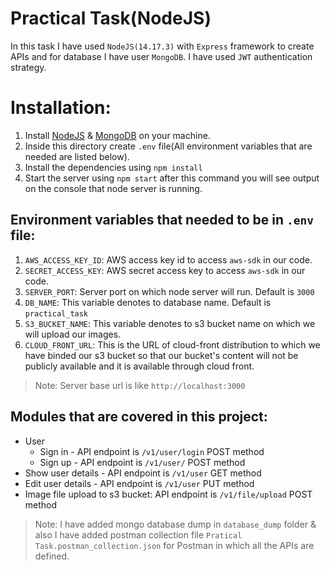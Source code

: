 # Practical Task(NodeJS)
In this task I have used `NodeJS(14.17.3)` with `Express` framework to create APIs and for database I have user `MongoDB`. I have used `JWT` authentication strategy.

# Installation: 
1. Install  [NodeJS](https://nodejs.org/en/) & [MongoDB](https://docs.mongodb.com/manual/installation/) on your machine.
2. Inside this directory create `.env` file(All environment variables that are needed are listed below).
3. Install the dependencies using `npm install`
4. Start the server using `npm start` after this command you will see output on the console that node server is running.

## Environment variables that needed to be in `.env` file: 

1. `AWS_ACCESS_KEY_ID`: AWS access key id to access `aws-sdk` in our code.
2. `SECRET_ACCESS_KEY`: AWS secret access key to access `aws-sdk` in our code.
3. `SERVER_PORT`: Server port on which node server will run. Default is `3000`
4. `DB_NAME`: This variable denotes to database name. Default is `practical_task`
5. `S3_BUCKET_NAME`: This variable denotes to s3 bucket name on which we will upload our images.
6. `CLOUD_FRONT_URL`: This is the URL of cloud-front distribution to which we have binded our s3 bucket so that our bucket's content will not be publicly available and it is available through cloud front.

> Note: Server base url is like `http://localhost:3000`

## Modules that are covered in this project: 
- User
    - Sign in - API endpoint is `/v1/user/login` POST method
    - Sign up - API endpoint is `/v1/user/` POST method
- Show user details - API endpoint is `/v1/user` GET method
- Edit user details - API endpoint is `/v1/user` PUT method
- Image file upload to s3 bucket: API endpoint is `/v1/file/upload` POST method


> Note: I have added mongo database dump in `database_dump` folder & also I have added postman collection file `Pratical Task.postman_collection.json` for Postman in which all the APIs are defined. 